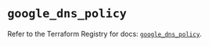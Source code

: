# `google_dns_policy`

Refer to the Terraform Registry for docs: [`google_dns_policy`](https://registry.terraform.io/providers/hashicorp/google-beta/6.10.0/docs/resources/google_dns_policy).
